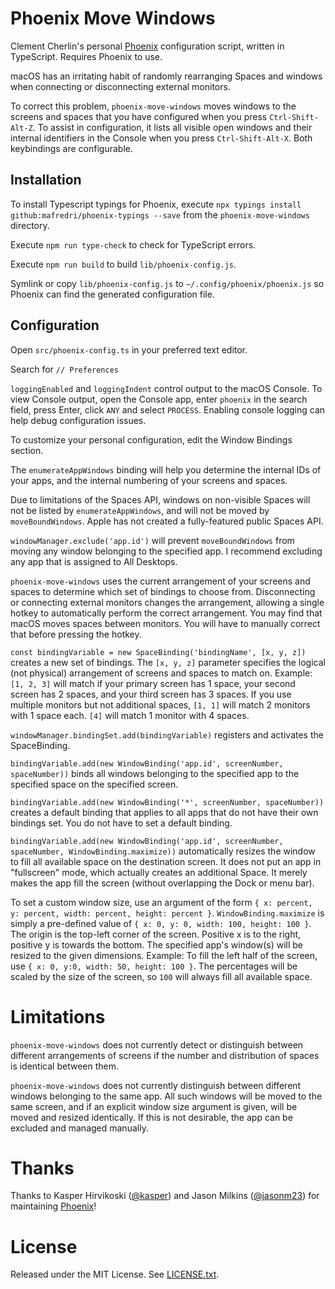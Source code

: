 # Phoenix Move Windows
Clement Cherlin's personal [Phoenix](https://github.com/kasper/phoenix) configuration script, written in TypeScript. Requires Phoenix to use.

macOS has an irritating habit of randomly rearranging Spaces and windows when connecting or disconnecting external monitors.

To correct this problem, `phoenix-move-windows`  moves windows to the screens and spaces that you have configured when you press `Ctrl-Shift-Alt-Z`. To assist in configuration, it lists all visible open windows and their internal identifiers in the Console when you press `Ctrl-Shift-Alt-X`. Both keybindings are configurable.

## Installation

To install Typescript typings for Phoenix, execute `npx typings install github:mafredri/phoenix-typings --save` from the `phoenix-move-windows` directory.

Execute `npm run type-check` to check for TypeScript errors.

Execute `npm run build` to build `lib/phoenix-config.js`.

Symlink or copy `lib/phoenix-config.js` to `~/.config/phoenix/phoenix.js` so Phoenix can find the generated configuration file.

## Configuration

Open `src/phoenix-config.ts` in your preferred text editor.

Search for `// Preferences`

`loggingEnabled` and `loggingIndent` control output to the macOS Console. To view Console output, open the Console app, enter `phoenix` in the search field, press Enter, click `ANY` and select `PROCESS`. Enabling console logging can help debug configuration issues.

To customize your personal configuration, edit the Window Bindings section.

The `enumerateAppWindows` binding will help you determine the internal IDs of your apps, and the internal numbering of your screens and spaces.

Due to limitations of the Spaces API, windows on non-visible Spaces will not be listed by `enumerateAppWindows`, and will not be moved by `moveBoundWindows`. Apple has not created a fully-featured public Spaces API.

`windowManager.exclude('app.id')` will prevent `moveBoundWindows` from moving any window belonging to the specified app. I recommend excluding any app that is assigned to All Desktops.

`phoenix-move-windows` uses the current arrangement of your screens and spaces to determine which set of bindings to choose from. Disconnecting or connecting external monitors changes the arrangement, allowing a single hotkey to automatically perform the correct arrangement. You may find that macOS moves spaces between monitors. You will have to manually correct that before pressing the hotkey.

`const bindingVariable = new SpaceBinding('bindingName', [x, y, z])` creates a new set of bindings. The `[x, y, z]` parameter specifies the logical (not physical) arrangement of screens and spaces to match on. Example: `[1, 2, 3]` will match if your primary screen has 1 space, your second screen has 2 spaces, and your third screen has 3 spaces. If you use multiple monitors but not additional spaces, `[1, 1]` will match 2 monitors with 1 space each. `[4]` will match 1 monitor with 4 spaces.

`windowManager.bindingSet.add(bindingVariable)` registers and activates the SpaceBinding.

`bindingVariable.add(new WindowBinding('app.id', screenNumber, spaceNumber))` binds all windows belonging to the specified app to the specified space on the specified screen.

`bindingVariable.add(new WindowBinding('*', screenNumber, spaceNumber))` creates a default binding that applies to all apps that do not have their own bindings set. You do not have to set a default binding.

`bindingVariable.add(new WindowBinding('app.id', screenNumber, spaceNumber, WindowBinding.maximize))` automatically resizes the window to fill all available space on the destination screen. It does not put an app in "fullscreen" mode, which actually creates an additional Space. It merely makes the app fill the screen (without overlapping the Dock or menu bar).

To set a custom window size, use an argument of the form `{ x: percent, y: percent, width: percent, height: percent }`. `WindowBinding.maximize` is simply a pre-defined value of `{ x: 0, y: 0, width: 100, height: 100 }`. The origin is the top-left corner of the screen. Positive x is to the right, positive y is towards the bottom. The specified app's window(s) will be resized to the given dimensions. Example: To fill the left half of the screen, use `{ x: 0, y:0, width: 50, height: 100 }`. The percentages will be scaled by the size of the screen, so `100` will always fill all available space.

# Limitations

`phoenix-move-windows` does not currently detect or distinguish between different arrangements of screens if the number and distribution of spaces is identical between them.

`phoenix-move-windows` does not currently distinguish between different windows belonging to the same app. All such windows will be moved to the same screen, and if an explicit window size argument is given, will be moved and resized identically. If this is not desirable, the app can be excluded and managed manually.

# Thanks

Thanks to Kasper Hirvikoski ([@kasper](https://github.com/kasper/)) and Jason Milkins ([@jasonm23](https://github.com/jasonm23/)) for maintaining [Phoenix](https://github.com/kasper/phoenix)!

# License
Released under the MIT License. See [LICENSE.txt](LICENSE.txt).
